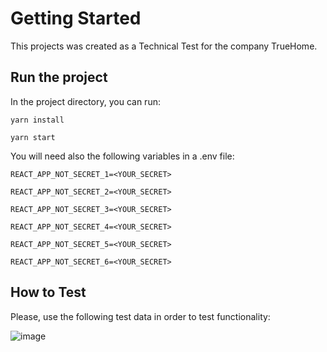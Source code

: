 # Getting Started

This projects was created as a Technical Test for the company TrueHome.
## Run the project

In the project directory, you can run:

`yarn install`

`yarn start`

You will need also the following variables in a .env file:

`REACT_APP_NOT_SECRET_1=<YOUR_SECRET>`

`REACT_APP_NOT_SECRET_2=<YOUR_SECRET>`

`REACT_APP_NOT_SECRET_3=<YOUR_SECRET>`

`REACT_APP_NOT_SECRET_4=<YOUR_SECRET>`

`REACT_APP_NOT_SECRET_5=<YOUR_SECRET>`

`REACT_APP_NOT_SECRET_6=<YOUR_SECRET>`

## How to Test
Please, use the following test data in order to test functionality:

![image](https://user-images.githubusercontent.com/38707921/147198746-d6b17e79-c9f4-4673-b564-4aab3a54862e.png)


